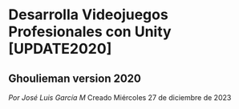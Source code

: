 # Desarrolla Videojuegos Profesionales con Unity [UPDATE2020]
## Ghoulieman version 2020


*Por José Luis García M*
Creado Miércoles 27 de diciembre de 2023